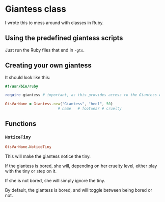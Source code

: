 # Giantess class
I wrote this to mess around with classes in Ruby.

## Using the predefined giantess scripts
Just run the Ruby files that end in `-gts`.

## Creating your own giantess
It should look like this:

```ruby
#!/usr/bin/ruby

require giantess # important, as this provides access to the Giantess class

GtsVarName = Giantess.new("Giantess", "heel", 50)
                        # name   # footwear # cruelty 
```

## Functions
### `NoticeTiny`
```ruby
GtsVarName.NoticeTiny
```
This will make the giantess notice the tiny.

If the giantess is bored, she will, depending on her cruelty level, either play with the tiny or step on it. 

If she is not bored, she will simply ignore the tiny.

By default, the giantess is bored, and will toggle between being bored or not.